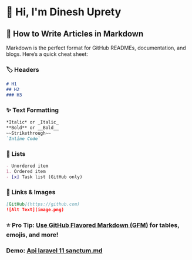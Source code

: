 # 👋 Hi, I'm Dinesh Uprety

## 📝 **How to Write Articles in Markdown**  

Markdown is the perfect format for GitHub READMEs, documentation, and blogs. Here’s a quick cheat sheet:

### 🏷 **Headers**
```markdown
# H1  
## H2  
### H3
```
### ✨ Text Formatting

```markdown
*Italic* or _Italic_  
**Bold** or __Bold__  
~~Strikethrough~~  
`Inline Code`  
```
### 📌 Lists

```markdown
- Unordered item  
1. Ordered item  
- [x] Task list (GitHub only) 
```
### 🔗 Links & Images
```markdown
[GitHub](https://github.com)  
![Alt Text](image.png)
```
###  ⭐ Pro Tip: [Use GitHub Flavored Markdown (GFM)](https://docs.github.com/en/get-started/writing-on-github/getting-started-with-writing-and-formatting-on-github/basic-writing-and-formatting-syntax) for tables, emojis, and more!

### Demo: [Api laravel 11 sanctum.md](https://github.com/laranepal/how-to-write/blob/main/demo.md?plain=1)
